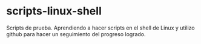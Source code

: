 # scripts-linux-shell

Scripts de prueba.
Aprendiendo a hacer scripts en el shell de Linux y utilizo github para hacer un seguimiento del progreso logrado.

